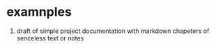 # examnples

1. draft of simple project documentation with markdown chapeters of senceless text or notes
